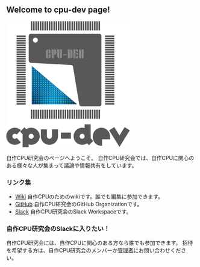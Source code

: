 <link rel="icon" href="/cpu-dev.ico" type="image/x-icon" />

## Welcome to cpu-dev page!

![logo](cpu-dev-kansei-with-name.png)

自作CPU研究会のページへようこそ。
自作CPU研究会では、自作CPUに関心のある様々な人が集まって議論や情報共有をしています。

### リンク集
- [Wiki](https://github.com/cpu-dev/cpu-dev.github.io/wiki) 自作CPUのためのwikiです。誰でも編集に参加できます。
- [GitHub](https://github.com/cpu-dev) 自作CPU研究会のGitHub Organizationです。
- [Slack](https://cpu-dev.slack.com) 自作CPU研究会のSlack Workspaceです。

### 自作CPU研究会のSlackに入りたい！
自作CPU研究会には、自作CPUに関心のある方なら誰でも参加できます。
招待を希望する方は、自作CPU研究会のメンバーか[管理者](https://github.com/orgs/cpu-dev/people)にお問い合わせください。

